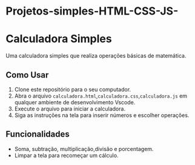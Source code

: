 # Projetos-simples-HTML-CSS-JS-
# Calculadora Simples

Uma calculadora simples que realiza operações básicas de matemática.

## Como Usar

1. Clone este repositório para o seu computador.
2. Abra o arquivo `calculadora.html`,`calculadora.css`,`calculadora.js` em qualquer ambiente de desenvolvimento Vscode.
3. Execute o arquivo para iniciar a calculadora.
4. Siga as instruções na tela para inserir números e escolher operações.

## Funcionalidades

- Soma, subtração, multiplicação,divisão e porcentagem.
- Limpar a tela para recomeçar um cálculo.
